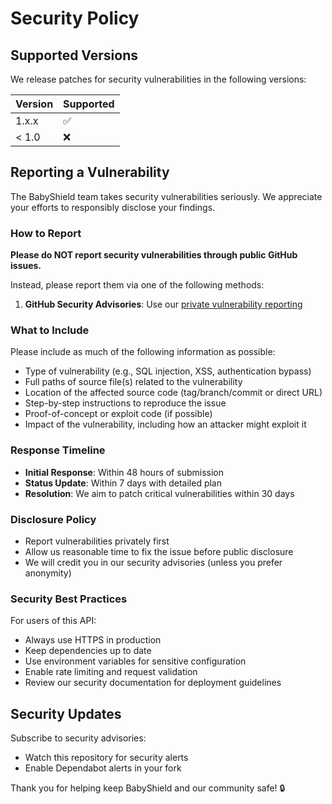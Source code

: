 # Security Policy

## Supported Versions

We release patches for security vulnerabilities in the following versions:

| Version | Supported          |
| ------- | ------------------ |
| 1.x.x   | :white_check_mark: |
| < 1.0   | :x:                |

## Reporting a Vulnerability

The BabyShield team takes security vulnerabilities seriously. We appreciate your efforts to responsibly disclose your findings.

### How to Report

**Please do NOT report security vulnerabilities through public GitHub issues.**

Instead, please report them via one of the following methods:

1. **GitHub Security Advisories**: Use our [private vulnerability reporting](https://github.com/BabyShield/babyshield-backend/security/advisories/new)

### What to Include

Please include as much of the following information as possible:

- Type of vulnerability (e.g., SQL injection, XSS, authentication bypass)
- Full paths of source file(s) related to the vulnerability
- Location of the affected source code (tag/branch/commit or direct URL)
- Step-by-step instructions to reproduce the issue
- Proof-of-concept or exploit code (if possible)
- Impact of the vulnerability, including how an attacker might exploit it

### Response Timeline

- **Initial Response**: Within 48 hours of submission
- **Status Update**: Within 7 days with detailed plan
- **Resolution**: We aim to patch critical vulnerabilities within 30 days

### Disclosure Policy

- Report vulnerabilities privately first
- Allow us reasonable time to fix the issue before public disclosure
- We will credit you in our security advisories (unless you prefer anonymity)

### Security Best Practices

For users of this API:

- Always use HTTPS in production
- Keep dependencies up to date
- Use environment variables for sensitive configuration
- Enable rate limiting and request validation
- Review our security documentation for deployment guidelines

## Security Updates

Subscribe to security advisories:
- Watch this repository for security alerts
- Enable Dependabot alerts in your fork

Thank you for helping keep BabyShield and our community safe! 🔒
